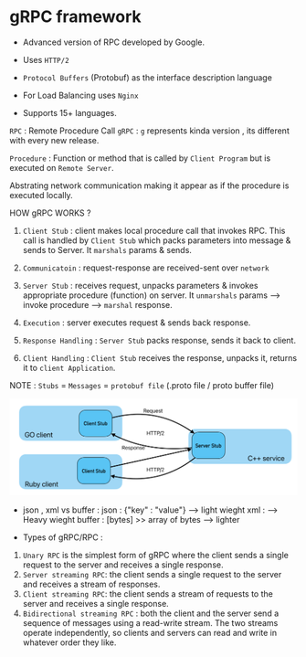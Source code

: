 # gRPC framework

- Advanced version of RPC developed by Google.
- Uses `HTTP/2` 
- `Protocol Buffers` (Protobuf) as the interface description language
- For Load Balancing uses `Nginx`

- Supports 15+ languages.

`RPC` : Remote Procedure Call
`gRPC` : `g` represents kinda version , its different with every new release.

`Procedure` : Function or method that is called by `Client Program` but is executed on `Remote Server`.

Abstrating network communication making it appear as if the procedure is executed locally.

HOW gRPC WORKS ?
1) `Client Stub` : client makes local procedure call that invokes RPC. 
This call is handled by `Client Stub` which packs parameters into message & sends to Server.
It `marshals` params & sends.

2) `Communicatoin` : request-response are received-sent over `network`

3) `Server Stub`  : receives request, unpacks parameters & invokes appropriate procedure (function) on server.
It `unmarshals` params --> invoke procedure --> `marshal` response.

4) `Execution` : server executes request & sends back response.

5) `Response Handling` : `Server Stub` packs response, sends it back to client.

6) `Client Handling` : `Client Stub` receives the response, unpacks it, returns it to `client Application`.

NOTE : `Stubs` = `Messages` = `protobuf file` (.proto file / proto buffer file)


![alt text][def]

- json , xml vs buffer :
json   : {"key" : "value"} --> light wieght
xml    : <tag> </tag>    --> Heavy wieght
buffer : [bytes] >> array of bytes --> lighter

- Types of gRPC/RPC :
1) `Unary RPC` is the simplest form of gRPC where the client sends a single request to the server and receives a single response.
2) `Server streaming RPC`: the client sends a single request to the server and receives a stream of responses.
3) `Client streaming RPC`: the client sends a stream of requests to the server and receives a single response.
4) `Bidirectional streaming RPC` : both the client and the server send a sequence of messages using a read-write stream. The two streams operate independently, so clients and servers can read and write in whatever order they like.









[def]: image.png